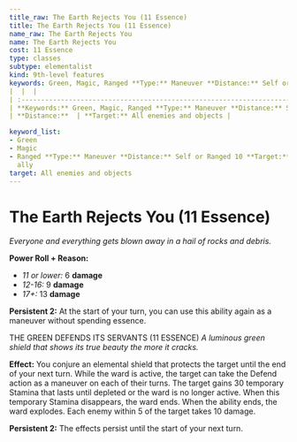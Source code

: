```yaml
---
title_raw: The Earth Rejects You (11 Essence)
title: The Earth Rejects You (11 Essence)
name_raw: The Earth Rejects You
name: The Earth Rejects You
cost: 11 Essence
type: classes
subtype: elementalist
kind: 9th-level features
keywords: Green, Magic, Ranged **Type:** Maneuver **Distance:** Self or Ranged 10
|  |  |
| :-------------------------------------------------------------------------------------------------------------------- | :-------------------------------- |
| **Keywords:** Green, Magic, Ranged **Type:** Maneuver **Distance:** Self or Ranged 10 **Target:** Self or 1 ally | **Type:**  |
| **Distance:**  | **Target:** All enemies and objects |

keyword_list:
- Green
- Magic
- Ranged **Type:** Maneuver **Distance:** Self or Ranged 10 **Target:** Self or 1
  ally
target: All enemies and objects
---
```


# The Earth Rejects You (11 Essence)

*Everyone and everything gets blown away in a hail of rocks and debris.*

**Power Roll + Reason:**

- *11 or lower:* 6 **damage**
- *12-16:* 9 **damage**
- *17+:* 13 **damage**

**Persistent 2:** At the start of your turn, you can use this ability again as a maneuver without spending essence.

THE GREEN DEFENDS ITS SERVANTS (11 ESSENCE) *A luminous green shield that shows its true beauty the more it cracks.*

**Effect:** You conjure an elemental shield that protects the target until the end of your next turn. While the ward is active, the target can take the Defend action as a maneuver on each of their turns. The target gains 30 temporary Stamina that lasts until depleted or the ward is no longer active. When this temporary Stamina disappears, the ward ends. When the ability ends, the ward explodes. Each enemy within 5 of the target takes 10 damage.

**Persistent 2:** The effects persist until the start of your next turn.
